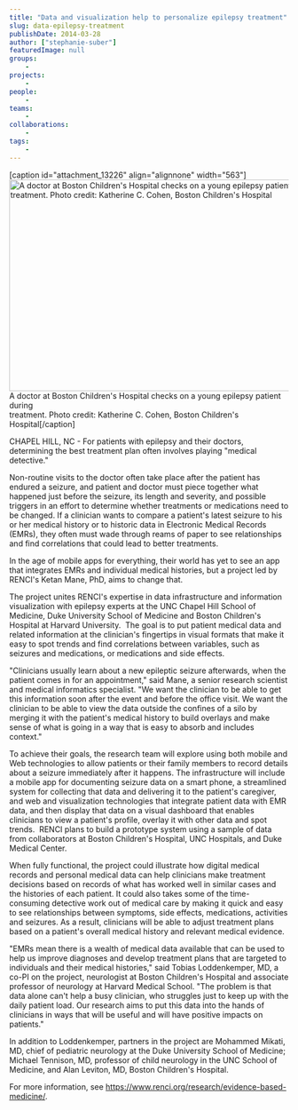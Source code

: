 ```yaml
---
title: "Data and visualization help to personalize epilepsy treatment"
slug: data-epilepsy-treatment
publishDate: 2014-03-28
author: ["stephanie-suber"]
featuredImage: null
groups:
    - 
projects:
    - 
people:
    - 
teams: 
    - 
collaborations:
    - 
tags:
    - 
---
```

[caption id="attachment_13226" align="alignnone" width="563"]<img class=" wp-image-13226  " alt="A doctor at Boston Children's Hospital checks on a young epilepsy patient during treatment. Photo credit: Katherine C. Cohen, Boston Children's Hospital" src="https://www.renci.org/wp-content/uploads/2014/03/20130329_LaserAblation-6-1024x694.jpg" width="563" height="381" /> A doctor at Boston Children's Hospital checks on a young epilepsy patient during<br />treatment. Photo credit: Katherine C. Cohen, Boston Children's Hospital[/caption]

CHAPEL HILL, NC - For patients with epilepsy and their doctors, determining the best treatment plan often involves playing "medical detective."

Non-routine visits to the doctor often take place after the patient has endured a seizure, and patient and doctor must piece together what happened just before the seizure, its length and severity, and possible triggers in an effort to determine whether treatments or medications need to be changed. If a clinician wants to compare a patient's latest seizure to his or her medical history or to historic data in Electronic Medical Records (EMRs), they often must wade through reams of paper to see relationships and find correlations that could lead to better treatments.



In the age of mobile apps for everything, their world has yet to see an app that integrates EMRs and individual medical histories, but a project led by RENCI's Ketan Mane, PhD, aims to change that.

The project unites RENCI's expertise in data infrastructure and information visualization with epilepsy experts at the UNC Chapel Hill School of Medicine, Duke University School of Medicine and Boston Children's Hospital at Harvard University.  The goal is to put patient medical data and related information at the clinician's fingertips in visual formats that make it easy to spot trends and find correlations between variables, such as seizures and medications, or medications and side effects.

"Clinicians usually learn about a new epileptic seizure afterwards, when the patient comes in for an appointment," said Mane, a senior research scientist and medical informatics specialist. "We want the clinician to be able to get this information soon after the event and before the office visit. We want the clinician to be able to view the data outside the confines of a silo by merging it with the patient's medical history to build overlays and make sense of what is going in a way that is easy to absorb and includes context."

To achieve their goals, the research team will explore using both mobile and Web technologies to allow patients or their family members to record details about a seizure immediately after it happens. The infrastructure will include a mobile app for documenting seizure data on a smart phone, a streamlined system for collecting that data and delivering it to the patient's caregiver, and web and visualization technologies that integrate patient data with EMR data, and then display that data on a visual dashboard that enables clinicians to view a patient's profile, overlay it with other data and spot trends.  RENCI plans to build a prototype system using a sample of data from collaborators at Boston Children's Hospital, UNC Hospitals, and Duke Medical Center.

When fully functional, the project could illustrate how digital medical records and personal medical data can help clinicians make treatment decisions based on records of what has worked well in similar cases and the histories of each patient. It could also takes some of the time-consuming detective work out of medical care by making it quick and easy to see relationships between symptoms, side effects, medications, activities and seizures. As a result, clinicians will be able to adjust treatment plans based on a patient's overall medical history and relevant medical evidence.

"EMRs mean there is a wealth of medical data available that can be used to help us improve diagnoses and develop treatment plans that are targeted to individuals and their medical histories," said Tobias Loddenkemper, MD, a co-PI on the project, neurologist at Boston Children's Hospital and associate professor of neurology at Harvard Medical School. "The problem is that data alone can't help a busy clinician, who struggles just to keep up with the daily patient load. Our research aims to put this data into the hands of clinicians in ways that will be useful and will have positive impacts on patients."

In addition to Loddenkemper, partners in the project are Mohammed Mikati, MD, chief of pediatric neurology at the Duke University School of Medicine; Michael Tennison, MD, professor of child neurology in the UNC School of Medicine, and Alan Leviton, MD, Boston Children's Hospital.

For more information, see <a href="https://www.renci.org/research/evidence-based-medicine/">https://www.renci.org/research/evidence-based-medicine/</a>.
